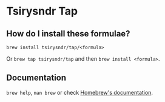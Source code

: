 # Tsirysndr Tap

## How do I install these formulae?

`brew install tsirysndr/tap/<formula>`

Or `brew tap tsirysndr/tap` and then `brew install <formula>`.

## Documentation

`brew help`, `man brew` or check [Homebrew's documentation](https://docs.brew.sh).
